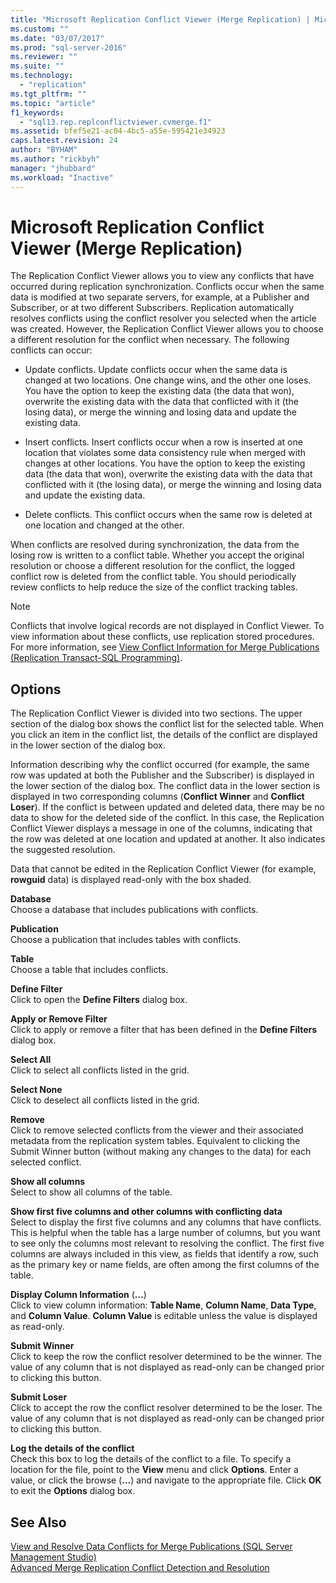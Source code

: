 ```yaml
---
title: "Microsoft Replication Conflict Viewer (Merge Replication) | Microsoft Docs"
ms.custom: ""
ms.date: "03/07/2017"
ms.prod: "sql-server-2016"
ms.reviewer: ""
ms.suite: ""
ms.technology: 
  - "replication"
ms.tgt_pltfrm: ""
ms.topic: "article"
f1_keywords: 
  - "sql13.rep.replconflictviewer.cvmerge.f1"
ms.assetid: bfef5e21-ac04-4bc5-a55e-595421e34923
caps.latest.revision: 24
author: "BYHAM"
ms.author: "rickbyh"
manager: "jhubbard"
ms.workload: "Inactive"
---
```

# Microsoft Replication Conflict Viewer (Merge Replication)
  The Replication Conflict Viewer allows you to view any conflicts that have occurred during replication synchronization. Conflicts occur when the same data is modified at two separate servers, for example, at a Publisher and Subscriber, or at two different Subscribers. Replication automatically resolves conflicts using the conflict resolver you selected when the article was created. However, the Replication Conflict Viewer allows you to choose a different resolution for the conflict when necessary. The following conflicts can occur:  
  
-   Update conflicts. Update conflicts occur when the same data is changed at two locations. One change wins, and the other one loses. You have the option to keep the existing data (the data that won), overwrite the existing data with the data that conflicted with it (the losing data), or merge the winning and losing data and update the existing data.  
  
-   Insert conflicts. Insert conflicts occur when a row is inserted at one location that violates some data consistency rule when merged with changes at other locations. You have the option to keep the existing data (the data that won), overwrite the existing data with the data that conflicted with it (the losing data), or merge the winning and losing data and update the existing data.  
  
-   Delete conflicts. This conflict occurs when the same row is deleted at one location and changed at the other.  
  
 When conflicts are resolved during synchronization, the data from the losing row is written to a conflict table. Whether you accept the original resolution or choose a different resolution for the conflict, the logged conflict row is deleted from the conflict table. You should periodically review conflicts to help reduce the size of the conflict tracking tables.  
  
> [!NOTE]  
>  Conflicts that involve logical records are not displayed in Conflict Viewer. To view information about these conflicts, use replication stored procedures. For more information, see [View Conflict Information for Merge Publications &#40;Replication Transact-SQL Programming&#41;](../../relational-databases/replication/view-conflict-information-for-merge-publications.md).  
  
## Options  
 The Replication Conflict Viewer is divided into two sections. The upper section of the dialog box shows the conflict list for the selected table. When you click an item in the conflict list, the details of the conflict are displayed in the lower section of the dialog box.  
  
 Information describing why the conflict occurred (for example, the same row was updated at both the Publisher and the Subscriber) is displayed in the lower section of the dialog box. The conflict data in the lower section is displayed in two corresponding columns (**Conflict Winner** and **Conflict Loser**). If the conflict is between updated and deleted data, there may be no data to show for the deleted side of the conflict. In this case, the Replication Conflict Viewer displays a message in one of the columns, indicating that the row was deleted at one location and updated at another. It also indicates the suggested resolution.  
  
 Data that cannot be edited in the Replication Conflict Viewer (for example, **rowguid** data) is displayed read-only with the box shaded.  
  
 **Database**  
 Choose a database that includes publications with conflicts.  
  
 **Publication**  
 Choose a publication that includes tables with conflicts.  
  
 **Table**  
 Choose a table that includes conflicts.  
  
 **Define Filter**  
 Click to open the **Define Filters** dialog box.  
  
 **Apply or Remove Filter**  
 Click to apply or remove a filter that has been defined in the **Define Filters** dialog box.  
  
 **Select All**  
 Click to select all conflicts listed in the grid.  
  
 **Select None**  
 Click to deselect all conflicts listed in the grid.  
  
 **Remove**  
 Click to remove selected conflicts from the viewer and their associated metadata from the replication system tables. Equivalent to clicking the Submit Winner button (without making any changes to the data) for each selected conflict.  
  
 **Show all columns**  
 Select to show all columns of the table.  
  
 **Show first five columns and other columns with conflicting data**  
 Select to display the first five columns and any columns that have conflicts. This is helpful when the table has a large number of columns, but you want to see only the columns most relevant to resolving the conflict. The first five columns are always included in this view, as fields that identify a row, such as the primary key or name fields, are often among the first columns of the table.  
  
 **Display Column Information** (**…**)  
 Click to view column information: **Table Name**, **Column Name**, **Data Type**, and **Column Value**. **Column Value** is editable unless the value is displayed as read-only.  
  
 **Submit Winner**  
 Click to keep the row the conflict resolver determined to be the winner. The value of any column that is not displayed as read-only can be changed prior to clicking this button.  
  
 **Submit Loser**  
 Click to accept the row the conflict resolver determined to be the loser. The value of any column that is not displayed as read-only can be changed prior to clicking this button.  
  
 **Log the details of the conflict**  
 Check this box to log the details of the conflict to a file. To specify a location for the file, point to the **View** menu and click **Options**. Enter a value, or click the browse (**...**) and navigate to the appropriate file. Click **OK** to exit the **Options** dialog box.  
  
## See Also  
 [View and Resolve Data Conflicts for Merge Publications &#40;SQL Server Management Studio&#41;](../../relational-databases/replication/view-and-resolve-data-conflicts-for-merge-publications.md)   
 [Advanced Merge Replication Conflict Detection and Resolution](../../relational-databases/replication/merge/advanced-merge-replication-conflict-detection-and-resolution.md)  
  
  
